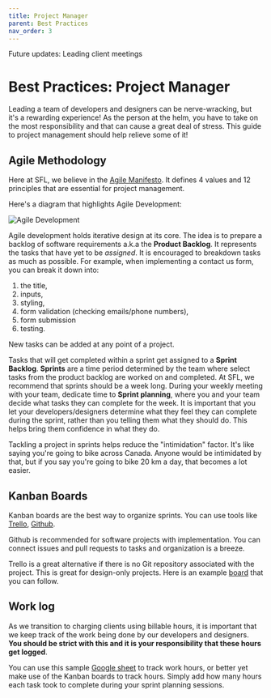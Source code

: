 ```yaml
---
title: Project Manager
parent: Best Practices
nav_order: 3
---
```


Future updates: Leading client meetings

# Best Practices: Project Manager

Leading a team of developers and designers can be nerve-wracking, but it's a rewarding experience! As the person at the helm, you have to take on the most responsibility and that can cause a great deal of stress. This guide to project management should help relieve some of it!

## Agile Methodology

Here at SFL, we believe in the [Agile Manifesto](https://assets.uits.iu.edu/pdf/Agile-Manifesto.pdf). It defines 4 values and 12 principles that are essential for project management.

Here's a diagram that highlights Agile Development:

![Agile Development](https://content.altexsoft.com/media/2016/04/2-agile-wp-1024x484.png)

Agile development holds iterative design at its core. The idea is to prepare a backlog of software requirements a.k.a the **Product Backlog**. It represents the tasks that have yet to be _assigned_. It is encouraged to breakdown tasks as much as possible. For example, when implementing a contact us form, you can break it down into:

1. the title,
2. inputs,
3. styling,
4. form validation (checking emails/phone numbers),
5. form submission
6. testing.

New tasks can be added at any point of a project.

Tasks that will get completed within a sprint get assigned to a **Sprint Backlog**. **Sprints** are a time period determined by the team where select tasks from the product backlog are worked on and completed. At SFL, we recommend that sprints should be a week long. During your weekly meeting with your team, dedicate time to **Sprint planning**, where you and your team decide what tasks they can complete for the week. It is important that you let your developers/designers determine what they feel they can complete during the sprint, rather than you telling them what they should do. This helps bring them confidence in what they do.

Tackling a project in sprints helps reduce the "intimidation" factor. It's like saying you're going to bike across Canada. Anyone would be intimidated by that, but if you say you're going to bike 20 km a day, that becomes a lot easier.

## Kanban Boards

Kanban boards are the best way to organize sprints. You can use tools like [Trello](www.trello.com), [Github](https://docs.github.com/en/github/managing-your-work-on-github/managing-project-boards/about-project-boards).

Github is recommended for software projects with implementation. You can connect issues and pull requests to tasks and organization is a breeze.

Trello is a great alternative if there is no Git repository associated with the project. This is great for design-only projects. Here is an example [board](https://trello.com/b/ZqN99gGN/agile-sprint-board) that you can follow.

## Work log

As we transition to charging clients using billable hours, it is important that we keep track of the work being done by our developers and designers. **You should be strict with this and it is your responsibility that these hours get logged**.

You can use this sample [Google sheet](https://docs.google.com/spreadsheets/d/1FzZ8p6jcDI5qdJmZVgxLlgHIqx9nV8Jg39T9jLmOnEc/edit?usp=sharing) to track work hours, or better yet make use of the Kanban boards to track hours. Simply add how many hours each task took to complete during your sprint planning sessions.
